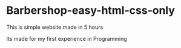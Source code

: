 # Barbershop-easy-html-css-only
This is simple website made in 5 hours

Its made for my first experience in Programming 

